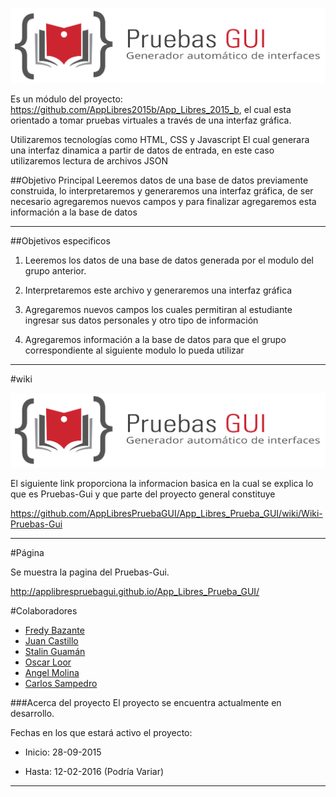 ![](https://github.com/AppLibresPruebaGUI/App_Libres_Prueba_GUI/blob/master/logos/logoHorizontal.png)

Es un módulo del proyecto: https://github.com/AppLibres2015b/App_Libres_2015_b, el cual esta orientado a tomar pruebas virtuales a través de una interfaz gráfica.

Utilizaremos tecnologías como HTML, CSS y Javascript
El cual generara una interfaz dinamica a partir de datos de entrada, en este caso utilizaremos lectura de archivos JSON

##Objetivo Principal
Leeremos datos de una base de datos previamente construida, lo interpretaremos y generaremos una interfaz gráfica, de ser necesario agregaremos nuevos campos y para finalizar agregaremos esta información a la base de datos
***
##Objetivos especificos
 
1. Leeremos los datos de una base de datos generada por el modulo del grupo anterior.

2. Interpretaremos este archivo y generaremos una interfaz gráfica

3. Agregaremos nuevos campos los cuales permitiran al estudiante ingresar sus datos personales y otro tipo de información

4. Agregaremos información a la base de datos para que el grupo correspondiente al siguiente modulo lo pueda utilizar

***
#wiki

![](https://github.com/AppLibresPruebaGUI/App_Libres_Prueba_GUI/blob/master/logos/logoHorizontal.png)

El siguiente link proporciona la informacion basica en la cual se explica lo que es Pruebas-Gui y que parte del proyecto general constituye

https://github.com/AppLibresPruebaGUI/App_Libres_Prueba_GUI/wiki/Wiki-Pruebas-Gui

***
#Página 

Se muestra la pagina del Pruebas-Gui.

http://applibrespruebagui.github.io/App_Libres_Prueba_GUI/

#Colaboradores
* [Fredy Bazante]( https://github.com/FreddyBazante)
* [Juan Castillo]( https://github.com/juanfcreyes)
* [Stalin Guamán](https://github.com/StanGumn)
* [Oscar Loor]( https://github.com/OscarLoor)
* [Angel Molina]( https://github.com/f3ar161)
* [Carlos Sampedro](https://github.com/CarlosEd91)

###Acerca del proyecto
El proyecto se encuentra actualmente en desarrollo.

Fechas en los que estará activo el proyecto:

* Inicio: 28-09-2015

* Hasta: 12-02-2016 (Podría Variar)

***
